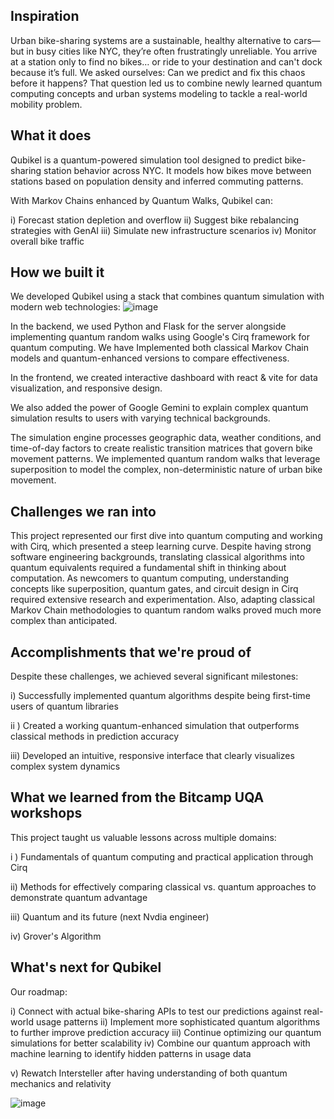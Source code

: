 ## Inspiration
Urban bike-sharing systems are a sustainable, healthy alternative to cars—but in busy cities like NYC, they’re often frustratingly unreliable. You arrive at a station only to find no bikes… or ride to your destination and can't dock because it’s full.
We asked ourselves: Can we predict and fix this chaos before it happens? That question led us to combine newly learned quantum computing concepts and urban systems modeling to tackle a real-world mobility problem.

## What it does
Qubikel is a quantum-powered simulation tool designed to predict bike-sharing station behavior across NYC. It models how bikes move between stations based on population density and inferred commuting patterns.

With Markov Chains enhanced by Quantum Walks, Qubikel can:

i) Forecast station depletion and overflow
ii) Suggest bike rebalancing strategies with GenAI
iii) Simulate new infrastructure scenarios
iv) Monitor overall bike traffic

## How we built it
We developed Qubikel using a stack that combines quantum simulation with modern web technologies:
![image](https://github.com/user-attachments/assets/e44f7a58-03f6-4cea-9ad3-aa9cf4d4ab72)

In the backend, we used Python and Flask for the server alongside implementing quantum random walks using Google's Cirq framework for quantum computing. We have Implemented both classical Markov Chain models and quantum-enhanced versions to compare effectiveness. 

In the frontend, we created interactive dashboard with react & vite for data visualization, and responsive design. 

We also added the power of Google Gemini to explain complex quantum simulation results to users with varying technical backgrounds. 

The simulation engine processes geographic data, weather conditions, and time-of-day factors to create realistic transition matrices that govern bike movement patterns. We implemented quantum random walks that leverage superposition to model the complex, non-deterministic nature of urban bike movement.

## Challenges we ran into
This project represented our first dive into quantum computing and working with Cirq, which presented a steep learning curve. Despite having strong software engineering backgrounds, translating classical algorithms into quantum equivalents required a fundamental shift in thinking about computation.  As newcomers to quantum computing, understanding concepts like superposition, quantum gates, and circuit design in Cirq required extensive research and experimentation. Also, adapting classical Markov Chain methodologies to quantum random walks proved much more complex than anticipated.

## Accomplishments that we're proud of
Despite these challenges, we achieved several significant milestones:

i) Successfully implemented quantum algorithms despite being first-time users of quantum libraries

ii ) Created a working quantum-enhanced simulation that outperforms classical methods in prediction accuracy

iii) Developed an intuitive, responsive interface that clearly visualizes complex system dynamics

## What we learned from the Bitcamp UQA workshops
This project taught us valuable lessons across multiple domains:

i ) Fundamentals of quantum computing and practical application through Cirq

ii) Methods for effectively comparing classical vs. quantum approaches to demonstrate quantum 
advantage

iii) Quantum and its future (next Nvdia engineer)

iv) Grover's Algorithm

## What's next for Qubikel
Our roadmap:

i) Connect with actual bike-sharing APIs to test our predictions against real-world usage patterns
ii) Implement more sophisticated quantum algorithms to further improve prediction accuracy
iii) Continue optimizing our quantum simulations for better scalability
iv) Combine our quantum approach with machine learning to identify hidden patterns in usage data

v) Rewatch Intersteller after having understanding of both quantum mechanics and relativity

![image](https://github.com/user-attachments/assets/711cb459-5061-4c2e-b0cf-424eef709a01)

